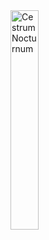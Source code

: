 <img src="https://user-images.githubusercontent.com/110834031/204106494-aebeba62-ef16-4612-8a77-bede1eb8b918.JPG" alt="Cestrum Nocturnum" title="Cestrum Nocturnum" width="30%" height="30%" loading="lazy"/> 
